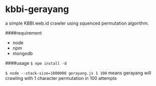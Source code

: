 kbbi-gerayang
=============

a simple KBBI.web.id crawler using squenced permutation algorithm.

####requirement
- node
- npm
- mongodb

####usage
```$ npm install -d```

```$ node --stack-size=1000000 gerayang.js 1 100```
means gerayang will crawling with 1 character permutation in 100 attempts


